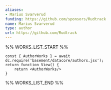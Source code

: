 ```yaml
---
aliases:
- Marius Svarverud
funding: https://github.com/sponsors/Rudtrack
name: Marius Svarverud
type: author
url: https://github.com/Rudtrack
---
```



%% WORKS_LIST_START %%

```datacorejsx
const { AuthorWorks } = await dc.require('basement/datacore/authors.jsx');
return function View() {
    return <AuthorWorks/>
}
```
%% WORKS_LIST_END %%